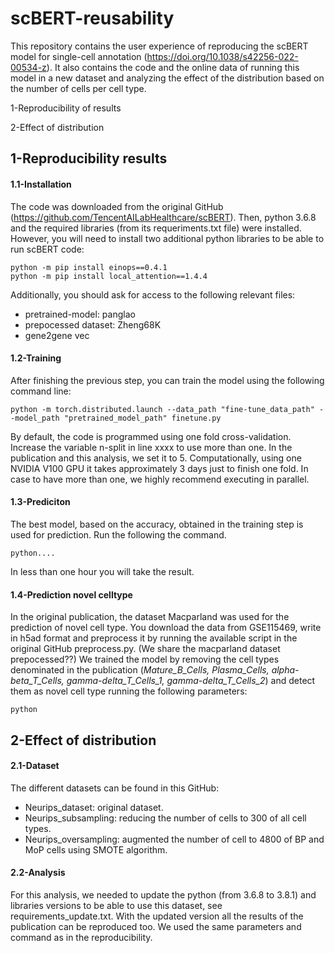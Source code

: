 # scBERT-reusability
This repository contains the user experience of reproducing the scBERT model for single-cell annotation (https://doi.org/10.1038/s42256-022-00534-z). It also contains the code and the online data of running this model in a new dataset and analyzing the effect of the distribution based on the number of cells per cell type.

1-Reproducibility of results

2-Effect of distribution

## 1-Reproducibility results
#### 1.1-Installation
The code was downloaded from the original GitHub (https://github.com/TencentAILabHealthcare/scBERT). Then, python 3.6.8 and the required libraries (from its requeriments.txt file) were installed. However, you will need to install two additional python libraries to be able to run scBERT code:
```	
python -m pip install einops==0.4.1
python -m pip install local_attention==1.4.4
```	
Additionally, you should ask for access to the following relevant files:

* pretrained-model: panglao
* prepocessed dataset: Zheng68K
* gene2gene vec
	
#### 1.2-Training
After finishing the previous step, you can train the model using the following command line:
```
python -m torch.distributed.launch --data_path "fine-tune_data_path" --model_path "pretrained_model_path" finetune.py
```
By default, the code is programmed using one fold cross-validation. Increase the variable n-split in line xxxx to use more than one. In the publication and this analysis, we set it to 5.
Computationally, using one NVIDIA V100 GPU it takes approximately 3 days just to finish one fold. In case to have more than one, we highly recommend executing in parallel.
#### 1.3-Prediciton
The best model, based on the accuracy, obtained in the training step is used for prediction. Run the following the command.
```
python....
```
In less than one hour you will take the result.
#### 1.4-Prediction novel celltype
In the original publication, the dataset Macparland was used for the prediction of novel cell type. You download the data from GSE115469, write in h5ad format and preprocess it by running the available script in the original GitHub preprocess.py. (We share the macparland dataset prepocessed??) We trained the model by removing the cell types denominated in the publication (*Mature_B_Cells, Plasma_Cells, alpha-beta_T_Cells, gamma-delta_T_Cells_1, gamma-delta_T_Cells_2*) and detect them as novel cell type running the following parameters:
```
python
```
## 2-Effect of distribution
#### 2.1-Dataset
The different datasets can be found in this GitHub:

* Neurips_dataset: original dataset.
* Neurips_subsampling: reducing the number of cells to 300 of all cell types.
* Neurips_oversampling: augmented the number of cell to 4800 of BP and MoP cells using SMOTE algorithm.
	
#### 2.2-Analysis
For this analysis, we needed to update the python (from 3.6.8 to 3.8.1) and libraries versions to be able to use this dataset, see requirements_update.txt. With the updated version all the results of the publication can be reproduced too. We used the same parameters and command as in the reproducibility.
